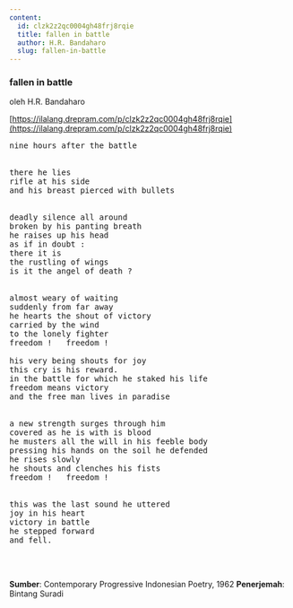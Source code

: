 ```yaml
---
content:
  id: clzk2z2qc0004gh48frj8rqie
  title: fallen in battle
  author: H.R. Bandaharo
  slug: fallen-in-battle
---
```

### fallen in battle

oleh H.R. Bandaharo

[https://ilalang.drepram.com/p/clzk2z2qc0004gh48frj8rqie](https://ilalang.drepram.com/p/clzk2z2qc0004gh48frj8rqie)

<pre>
nine hours after the battle


there he lies
rifle at his side
and his breast pierced with bullets


deadly silence all around
broken by his panting breath
he raises up his head
as if in doubt :
there it is
the rustling of wings
is it the angel of death ?


almost weary of waiting
suddenly from far away
he hearts the shout of victory
carried by the wind
to the lonely fighter
freedom !   freedom !

his very being shouts for joy
this cry is his reward.
in the battle for which he staked his life
freedom means victory
and the free man lives in paradise


a new strength surges through him
covered as he is with is blood
he musters all the will in his feeble body
pressing his hands on the soil he defended
he rises slowly
he shouts and clenches his fists
freedom !   freedom !


this was the last sound he uttered
joy in his heart
victory in battle
he stepped forward
and fell.
</pre>

<br/><br/>

**Sumber**: Contemporary Progressive Indonesian Poetry, 1962
**Penerjemah**: Bintang Suradi
